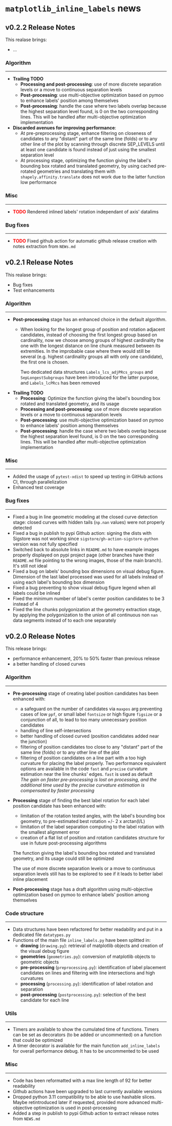 # `matplotlib_inline_labels` news

## v0.2.2 Release Notes
This realase brings:
- ...

### Algorithm
---
- **Trailing TODO**
  - **Processing and post-processing**: use of more discrete separation levels or a move to continuous separation levels
  - **Post-processing**: use multi-objective optimization based on pymoo to enhance labels' position among themselves
  - **Post-processing**: handle the case where two labels overlap because the highest separation level found, is 0 on the two corresponding lines. This will be handled after multi-objective optimization implementation
- **Discarded avenues for improving performance**:
  - At pre-preprocessing stage, enhance filtering on closeness of candidates to any "distant" part of the same line (folds) or to any other line of the plot by scanning through discrete SEP_LEVELS until at least one candidate is found instead of just using the smallest separation level
  - At processing stage, optimizing the function giving the label's bounding box rotated and translated geometry, by using cached pre-rotated geometries and translating them with `shapely.affinity.translate` does not work due to the latter function low performance

### Misc
---
- <span style="color:red">**TODO**</span> Rendered inlined labels' rotation independant of axis' datalims

### Bug fixes
---
- <span style="color:red">**TODO**</span> Fixed github action for automatic github release creation with notes extraction from `NEWs.md`

## v0.2.1 Release Notes
This realase brings:
- Bug fixes
- Test enhancements

### Algorithm
---
- **Post-processing** stage has an enhanced choice in the default algorithm. 
  - When looking for the longest group of position and rotation adjacent candidates, instead of choosing the first longest group based on cardinality, now we choose among groups of highest cardinality the one with the longest distance on line chunk measured between its extremities. In the improbable case where there would still be several (e.g. highest cardinality groups all with only one candidate), the first one is chosen. 
  
    Two dedicated data structures `Labels_lcs_adjPRcs_groups` and `SepLongestSubgroups` have been introduced for the latter purpose, and `Labels_lcPRcs` has been removed
- **Trailing TODO**
  - **Processing**: Optimize the function giving the label's bounding box rotated and translated geometry, and its usage 
  - **Processing and post-processing**: use of more discrete separation levels or a move to continuous separation levels
  - **Post-processing**: use multi-objective optimization based on pymoo to enhance labels' position among themselves
  - **Post-processing**: handle the case where two labels overlap because the highest separation level found, is 0 on the two corresponding lines. This will be handled after multi-objective optimization implementation


### Misc
---
- Added the usage of `pytest-xdist` to speed up testing in GitHub actions CI, through parallelization
- Enhanced test coverage

### Bug fixes
---
- Fixed a bug in line geometric modeling at the closed curve detection stage: closed curves with hidden tails (`np.nan` values) were not properly detected
- Fixed a bug in publish to pypi Github action: signing the dists with Sigstore was not working since `sigstore/gh-action-sigstore-python` version was not fully specified
- Switched back to absolute links in `README.md` to have example images properly displayed on pypi project page (other branches have their `README.md` file pointing to the wrong images, those of the main branch). It's still not ideal
- Fixed a bug on labels' bounding box dimensions on visual debug figure. Dimension of the last label processed was used for all labels instead of using each label's bounding box dimension
- Fixed a bug preventing to show visual debug figure legend when all labels could be inlined
- Fixed the minimum number of label's center position candidates to be 3 instead of 4
- Fixed the line chunks polygonization at the geometry extraction stage, by applying the polygonization to the union of all continuous non `nan` data segments instead of to each one separately 

## v0.2.0 Release Notes

This release brings:
- performance enhancement, 20% to 50% faster than previous release
- a better handling of closed curves 

### Algorithm
---
- **Pre-processing** stage of creating label position candidates has been enhanced with:
  - a safeguard on the number of candidates via `maxpos` arg preventing cases of low `ppf`, or small label `fontsize` or high figure `figsize` or a conjunction of all, to lead to too many unnecessary position candidates
  - handling of line self-intersections
  - better handling of closed curved (position candidates added near the junction)
  - filtering of position candidates too close to any "distant" part of the same line (folds) or to any other line of the plot 
  - filtering of position candidates on a line part with a too high curvature for placing the label properly. Two performance equivalent options are available in the code `fast` and `precise` curvature estimation near the line chunks' edges. `fast` is used as default  
  *The gain on faster pre-processing is lost on processing, and the additional time used by the precise curvature estimation is compensated  by faster processing*
- **Processing** stage of finding the best label rotation for each label position candidate has been enhanced with:
  - limitation of the rotation tested angles, with the label's bounding box geometry, to pre-estimated best rotation +/- 2  x arctan(l/L)
  - limitation of the label separation computing to the label rotation with the smallest alignment error
  - creation of a flat list of position and rotation candidates structure for use in future post-processing algorithms

  The function giving the label's bounding box rotated and translated geometry, and its usage could still be optimized 

  The use of more discrete separation levels or a move to continuous separation levels still has to be explored to see if it leads to better label inline placement
- **Post-processing** stage has a draft algorithm using multi-objective optimization based on pymoo to enhance labels' position among themselves

### Code structure
---
- Data structures have been refactored for better readability and put in a dedicated file `datatypes.py`
- Functions of the main file `inline_labels.py` have been splitted in:
  - **drawing** (`drawing.py`): retrieval of matplotlib objects and creation of the visual debug figure
  - **geometries** (`geometries.py`): conversion of matplotlib objects to geometric objects
  - **pre-processing** (`preprocessing.py`): identification of label placement candidates on lines and filtering with line intersections and high curvatures
  - **processing** (`processing.py`): identification of label rotation and separation
  - **post-processing** (`postprocessing.py`): selection of the best candidate for each line

### Utils
---
- Timers are available to show the cumulated time of functions. Timers can be set as decorators (to be added or uncommented) on a function that could be optimized
- A timer decorator is available for the main function `add_inline_labels` for overall performance debug. It has to be uncommented to be used

### Misc
---
- Code has been reformatted with a max line length of 92 for better readability
- Github actions have been upgraded to last currently available versions
- Dropped python 3.11 compatibility to be able to use hashable slices. Maybe retintroduced later if requested, provided more advanced multi-objective optimization is used in post-processing
- Added a step in publish to pypi Github action to extract release notes from `NEWS.md`